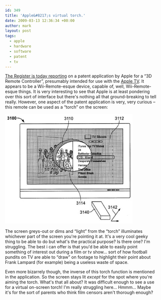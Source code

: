 ```yaml
---
id: 349
title: 'Apple&#8217;s virtual torch.'
date: 2009-03-13 12:36:34 +00:00
author: mark
layout: post
tags:
  - apple
  - hardware
  - software
  - patent
  - tv
---
```

[The Register is today reporting](http://www.theregister.co.uk/2009/03/13/apple_remote_patent/) on a patent application by Apple for a &#8220;3D Remote Controller&#8221;, presumably intended for use with the [Apple TV](http://www.apple.com/uk/appletv/). It appears to be a Wii-Remote-esque device, capable of, well, Wii-Remote-esque things. It is very interesting to see that Apple is at least pondering over this sort of interface but there's nothing all that ground-breaking to tell really. However, one aspect of the patent application is very, very curious &#8211; this remote can be used as a &#8220;torch&#8221; on the screen:

![apple virtual torch](/images/fromwp/2009/03/apple_virtual_torch.jpg) 

The screen greys-out or dims and &#8220;light&#8221; from the &#8220;torch&#8221; illuminates whichever part of the screen you're pointing it at. It's a very cool geeky thing to be able to do but what's the practical purpose? Is there one? I'm struggling. The best i can offer is that you'd be able to easily point something of interest out during a film or tv show&#8230; sort of how football pundits on TV are able to &#8220;draw&#8221; on footage to highlight their point about Frank Lampard (for example) being a useless waste of space.

Even more bizarrely though, the inverse of this torch function is mentioned in the application. So the screen stays lit _except_ for the spot where you're aiming the torch. What's that all about? It was difficult enough to see a use for a virtual on-screen torch! I'm really struggling here&#8230; Hmmm&#8230; Maybe it's for the sort of parents who think film censors aren't thorough enough?
